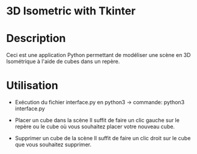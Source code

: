 # 3D Isometric with Tkinter

# Description

Ceci est une application Python permettant de modéliser une scène en 3D Isométrique à l'aide de cubes dans un repère.

# Utilisation
 - Exécution du fichier interface.py en python3
        -> commande: python3 interface.py
        
 - Placer un cube dans la scène
Il suffit de faire un clic gauche sur le repère ou le cube où vous souhaitez placer votre nouveau cube.

 - Supprimer un cube de la scène
Il suffit de faire un clic droit sur le cube que vous souhaitez supprimer.
